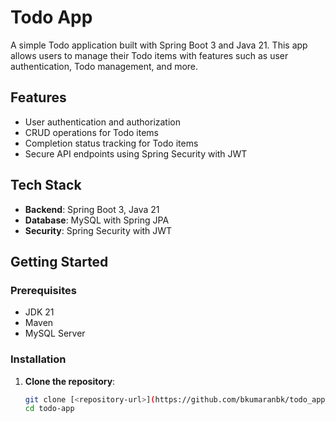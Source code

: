 # Todo App

A simple Todo application built with Spring Boot 3 and Java 21. This app allows users to manage their Todo items with features such as user authentication, Todo management, and more.

## Features

- User authentication and authorization
- CRUD operations for Todo items
- Completion status tracking for Todo items
- Secure API endpoints using Spring Security with JWT

## Tech Stack

- **Backend**: Spring Boot 3, Java 21
- **Database**: MySQL with Spring JPA
- **Security**: Spring Security with JWT

## Getting Started

### Prerequisites

- JDK 21
- Maven
- MySQL Server

### Installation

1. **Clone the repository**:

   ```bash
   git clone [<repository-url>](https://github.com/bkumaranbk/todo_app_v1/tree/master)
   cd todo-app
